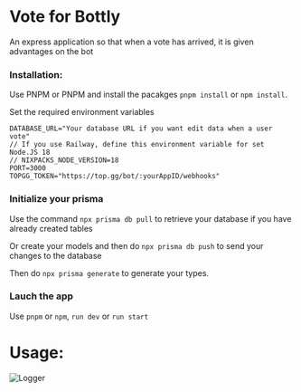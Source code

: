 # Vote for Bottly

An express application so that when a vote has arrived, it is given advantages on the bot

### Installation:

Use PNPM or PNPM and install the pacakges `pnpm install` or `npm install`.

Set the required environment variables 
```env
DATABASE_URL="Your database URL if you want edit data when a user vote"
// If you use Railway, define this environment variable for set Node.JS 18
// NIXPACKS_NODE_VERSION=18
PORT=3000
TOPGG_TOKEN="https://top.gg/bot/:yourAppID/webhooks"
```

### Initialize your prisma

Use the command `npx prisma db pull` to retrieve your database if you have already created tables

Or create your models and then do `npx prisma db push` to send your changes to the database

Then do `npx prisma generate` to generate your types. 

### Lauch the app

Use `pnpm` or `npm`, `run dev` or `run start`

# Usage:
![Logger](https://media.discordapp.net/attachments/739077279551848460/1097975344931283064/image.png)

